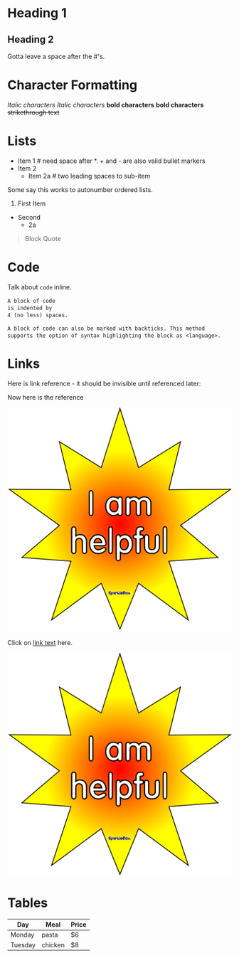 # Heading 1
## Heading 2
Gotta leave a space after the #'s.

# Character Formatting

*Italic characters*  _Italic characters_
**bold characters** __bold characters__
~~strikethrough text~~

# Lists

* Item 1      # need space after *. + and - are also valid bullet markers
* Item 2
  * Item 2a   # two leading spaces to sub-item

Some say this works to autonumber ordered lists. 

1. First Item
* Second
  * 2a 

> Block
> Quote

# Code

Talk about `code` inline.

    A block of code
    is indented by 
    4 (no less) spaces.
    

```<language>
A block of code can also be marked with backticks. This method
supports the option of syntax highlighting the block as <language>.
```

# Links

Here is link reference - it should be invisible until referenced later:

[id]: star.png "Optional title attribute"

Now here is the reference

![Alt text][id]


Click on [link text](http://example.com/ ) here.

![Alt text](star.png "Optional title attribute")

# Tables
| Day     | Meal    | Price |
| --------|---------|-------|
| Monday  | pasta   | $6    |
| Tuesday | chicken | $8    |

